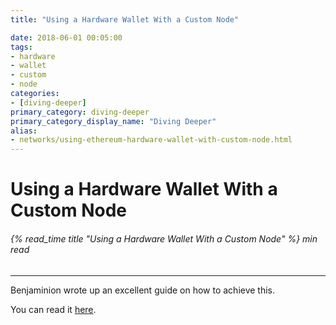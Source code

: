 ```yaml
---
title: "Using a Hardware Wallet With a Custom Node"

date: 2018-06-01 00:05:00
tags:
- hardware
- wallet
- custom
- node
categories:
- [diving-deeper]
primary_category: diving-deeper
primary_category_display_name: "Diving Deeper"
alias:
- networks/using-ethereum-hardware-wallet-with-custom-node.html
---
```


# __Using a Hardware Wallet With a Custom Node__
###### {% read_time title "Using a Hardware Wallet With a Custom Node" %} min read
***

Benjaminion wrote up an excellent guide on how to achieve this.

You can read it [here][excellentGuide].

[excellentGuide]: https://github.com/benjaminion/eth-parity-qnap/wiki/Connecting-to-MyEtherWallet